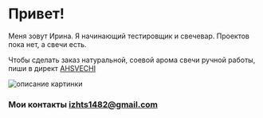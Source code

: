 # Привет!

Меня зовут Ирина. Я начинающий тестировщик и свечевар. Проектов пока нет, а свечи есть. 

Чтобы сделать заказ натуральной, соевой арома свечи ручной работы, пиши в директ [AHSVECHI](https://www.instagram.com/ahsvechi)  

![описание картинки]()


### Мои контакты izhts1482@gmail.com  
